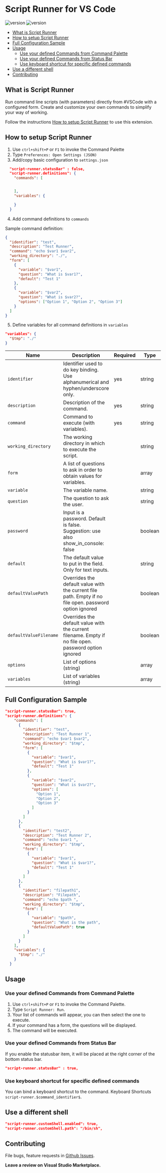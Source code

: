 <h1>Script Runner for VS Code</h1>

![version](https://vsmarketplacebadge.apphb.com/version/easterapps.script-runner.png)
![version](https://vsmarketplacebadge.apphb.com/rating-star/easterapps.script-runner.png)

- [What is Script Runner](#what-is-script-runner)
- [How to setup Script Runner](#how-to-setup-script-runner)
- [Full Configuration Sample](#full-configuration-sample)
- [Usage](#usage)
  - [Use your defined Commands from Command Palette](#use-your-defined-commands-from-command-palette)
  - [Use your defined Commands from Status Bar](#use-your-defined-commands-from-status-bar)
  - [Use keyboard shortcut for specific defined commands](#use-keyboard-shortcut-for-specific-defined-commands)
- [Use a different shell](#use-a-different-shell)
- [Contributing](#contributing)

## What is Script Runner

Run command line scripts (with parameters) directly from #VSCode with a configured form.
Create and customize your own commands to simplify your way of working.

Follow the instructions [How to setup Script Runner](#how-to-setup-script-runner) to use this extension.

## How to setup Script Runner

1. Use `ctrl+shift+P` or `F1` to invoke the Command Palette
2. Type `Preferences: Open Settings (JSON)`
3. Add/copy basic configuration to `settings.json`

```json
  "script-runner.statusBar" : false,
  "script-runner.definitions": {
    "commands": [


    ],
    "variables": {

    }
  }
```

4. Add command definitions to `commands`

Sample command definition:

```json
{
  "identifier": "test",
  "description": "Test Runner",
  "command": "echo $var1 $var2",
  "working_directory": "./",
  "form": [
    {
      "variable": "$var1",
      "question": "What is $var1?",
      "default": "Test 1"
    },
    {
      "variable": "$var2",
      "question": "What is $var2?",
      "options": ["Option 1", "Option 2", "Option 3"]
    }
  ]
}
```

5. Define variables for all command definitions in `variables`

```json
"variables": {
  "$tmp": "./"
}
```

| Name                   | Description                                                                                            | Required | Type    |
| ---------------------- | ------------------------------------------------------------------------------------------------------ | -------- | ------- |
| `identifier`           | Identifier used to do key binding. Use alphanumerical and hyphen/underscore only.                      | yes      | string  |
| `description`          | Description of the command.                                                                            | yes      | string  |
| `command`              | Command to execute (with variables).                                                                   | yes      | string  |
| `working_directory`    | The working directory in which to execute the script.                                                  |          | string  |
| `form`                 | A list of questions to ask in order to obtain values for variables.                                    |          | array   |
| `variable`             | The variable name.                                                                                     |          | string  |
| `question`             | The question to ask the user.                                                                          |          | string  |
| `password`             | Input is a password. Default is false.  Suggestion: use also show_in_console: false                    |          | boolean |
| `default`              | The default value to put in the field. Only for text inputs.                                           |          | string  |
| `defaultValuePath`     | Overrides the default value with the current file path. Empty if no file open. password option ignored |          | boolean |
| `defaultValueFilename` | Overrides the default value with the current filename. Empty if no file open. password option ignored  |          | boolean |
| `options`              | List of options (string)                                                                               |          | array   |
| `variables`            | List of variables (string)                                                                             |          | array   |

## Full Configuration Sample

```json
"script-runner.statusBar": true,
"script-runner.definitions": {
    "commands": [
      {
        "identifier": "test",
        "description": "Test Runner 1",
        "command": "echo $var1 $var2",
        "working_directory": "$tmp",
        "form": [
          {
            "variable": "$var1",
            "question": "What is $var1?",
            "default": "Test 1"
          },
          {
            "variable": "$var2",
            "question": "What is $var2?",
            "options": [
              "Option 1",
              "Option 2",
              "Option 3"
            ]
          }
        ]
      },
      {
        "identifier": "test2",
        "description": "Test Runner 2",
        "command": "echo $var1 ",
        "working_directory": "$tmp",
        "form": [
          {
            "variable": "$var1",
            "question": "What is $var1?",
            "default": "Test 1"
          }
        ]
      },
      {
        "identifier": "filepath1",
        "description": "Filepath",
        "command": "echo $path ",
        "working_directory": "$tmp",
        "form": [
          {
            "variable": "$path",
            "question": "What is the path",
            "defaultValuePath": true
          }
        ]
      }
    ],
    "variables": {
      "$tmp": "./"
    }
  }

```

## Usage

### Use your defined Commands from Command Palette

1. Use `ctrl+shift+P` or `F1` to invoke the Command Palette.
2. Type `Script Runner: Run`.
3. Your list of commands will appear, you can then select the one to execute.
4. If your command has a form, the questions will be displayed.
5. The command will be executed.

### Use your defined Commands from Status Bar

If you enable the statusbar item, it will be placed at the right corner of the bottom status bar.

```json
"script-runner.statusBar" : true,
```

### Use keyboard shortcut for specific defined commands

You can bind a keyboard shortcut to the command. Keyboard Shortcuts `script-runner.$command_identifier$`.

## Use a different shell

```json
"script-runner.customShell.enabled": true,
"script-runner.customShell.path": "/bin/sh",
```

## Contributing

File bugs, feature requests in [Github Issues](<[https://link](https://github.com/easterapps/vscode-script-runner/issues)>).

**Leave a review on Visual Studio Marketplace.**
